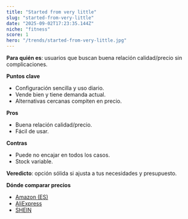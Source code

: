 ```yaml
---
title: "Started from very little"
slug: "started-from-very-little"
date: "2025-09-02T17:23:35.144Z"
niche: "fitness"
score: 1
hero: "/trends/started-from-very-little.jpg"
---
```


**Para quién es**: usuarios que buscan buena relación calidad/precio sin complicaciones.
  
**Puntos clave**
- Configuración sencilla y uso diario.
- Vende bien y tiene demanda actual.
- Alternativas cercanas compiten en precio.

**Pros**
- Buena relación calidad/precio.
- Fácil de usar.

**Contras**
- Puede no encajar en todos los casos.
- Stock variable.

**Veredicto**: opción sólida si ajusta a tus necesidades y presupuesto.

**Dónde comparar precios**
- [Amazon (ES)](https://www.amazon.es/s?k=Started%20from%20very%20little&language=es_ES&tag=teknovashop25-21)
- [AliExpress](https://es.aliexpress.com/wholesale?SearchText=Started%20from%20very%20little)
- [SHEIN](https://es.shein.com/pdsearch/Started%20from%20very%20little/)
